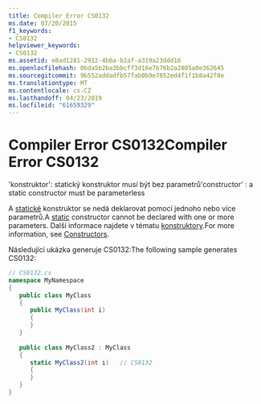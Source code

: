 ```yaml
---
title: Compiler Error CS0132
ms.date: 07/20/2015
f1_keywords:
- CS0132
helpviewer_keywords:
- CS0132
ms.assetid: e8ad1281-2912-4b6a-b2af-a319a23ddd16
ms.openlocfilehash: 0bda5b2ba3bbcff3d16e7b76b2a2805a0e362645
ms.sourcegitcommit: 9b552addadfb57fab0b9e7852ed4f1f1b8a42f8e
ms.translationtype: MT
ms.contentlocale: cs-CZ
ms.lasthandoff: 04/23/2019
ms.locfileid: "61659329"
---
```

# <a name="compiler-error-cs0132"></a><span data-ttu-id="e8187-102">Compiler Error CS0132</span><span class="sxs-lookup"><span data-stu-id="e8187-102">Compiler Error CS0132</span></span>
<span data-ttu-id="e8187-103">'konstruktor': statický konstruktor musí být bez parametrů</span><span class="sxs-lookup"><span data-stu-id="e8187-103">'constructor' : a static constructor must be parameterless</span></span>  
  
 <span data-ttu-id="e8187-104">A [statické](../../csharp/language-reference/keywords/static.md) konstruktor se nedá deklarovat pomocí jednoho nebo více parametrů.</span><span class="sxs-lookup"><span data-stu-id="e8187-104">A [static](../../csharp/language-reference/keywords/static.md) constructor cannot be declared with one or more parameters.</span></span> <span data-ttu-id="e8187-105">Další informace najdete v tématu [konstruktory](../../csharp/programming-guide/classes-and-structs/constructors.md).</span><span class="sxs-lookup"><span data-stu-id="e8187-105">For more information, see [Constructors](../../csharp/programming-guide/classes-and-structs/constructors.md).</span></span>  
  
 <span data-ttu-id="e8187-106">Následující ukázka generuje CS0132:</span><span class="sxs-lookup"><span data-stu-id="e8187-106">The following sample generates CS0132:</span></span>  
  
```csharp  
// CS0132.cs  
namespace MyNamespace  
{  
   public class MyClass  
   {  
      public MyClass(int i)  
      {  
      }  
   }  
  
   public class MyClass2 : MyClass  
   {  
      static MyClass2(int i)   // CS0132  
      {  
      }  
   }  
}  
```
